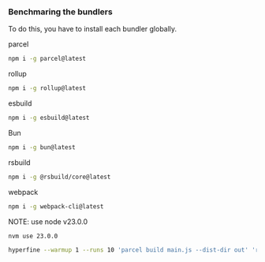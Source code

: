 ### Benchmaring the bundlers

To do this, you have to install each bundler globally.

parcel

```zsh
npm i -g parcel@latest
```

rollup

```zsh
npm i -g rollup@latest
```

esbuild

```zsh
npm i -g esbuild@latest
```

Bun

```zsh
npm i -g bun@latest
```

rsbuild

```zsh
npm i -g @rsbuild/core@latest
```

webpack

```zsh
npm i -g webpack-cli@latest
```

NOTE: use node v23.0.0

```zsh
nvm use 23.0.0
```

```zsh
hyperfine --warmup 1 --runs 10 'parcel build main.js --dist-dir out' 'rollup main.js --file=out/main.js --plugins=terser --sourcemap --minifyInternalExports' 'esbuild main.js --bundle --outfile=out/main.js --sourcemap --minify' 'bun build main.js --outdir ./out --minify --sourcemap=external' 'rsbuild build --config=rsbuild.config.ts' 'webpack-cli build --config=webpack.config.js'
```
